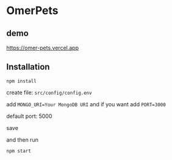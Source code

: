 # OmerPets

## demo

https://omer-pets.vercel.app

## Installation

```
npm install
```

create file: `src/config/config.env`

add `MONGO_URI=Your MongoDB URI`
and if you want add `PORT=3000`

default port: 5000

save

and then run

```
npm start
```
